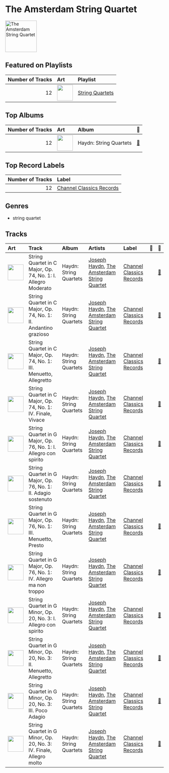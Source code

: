 
# The Amsterdam String Quartet


<img src="https://i.scdn.co/image/ab67616d0000b2737368d9506efe9c2d556d9e98" alt="The Amsterdam String Quartet" width="100" />

## Featured on Playlists
|   Number of Tracks | Art                                                                                                                                                                                                                         | Playlist                                           |
|-------------------:|:----------------------------------------------------------------------------------------------------------------------------------------------------------------------------------------------------------------------------|:---------------------------------------------------|
|                 12 | <img src="https://mosaic.scdn.co/640/ab67616d0000b2731d9ef8e92370053b06f8c9ecab67616d0000b2737368d9506efe9c2d556d9e98ab67616d0000b2737cb0c702a8fd45bfd8358259ab67616d0000b273ff17a9c684ec4757c8c026b0" alt="" width="50" /> | [String Quartets](../playlists/string_quartets.md) |
## Top Albums

|   Number of Tracks | Art                                                                                              | Album                  | 🔗                                                          |
|-------------------:|:-------------------------------------------------------------------------------------------------|:-----------------------|:-----------------------------------------------------------|
|                 12 | <img src="https://i.scdn.co/image/ab67616d0000b2737368d9506efe9c2d556d9e98" alt="" width="50" /> | Haydn: String Quartets | [🔗](https://open.spotify.com/album/1rNGG2I3AKJy9FWqUiitkc) |

## Top Record Labels

|   Number of Tracks | Label                                                             |
|-------------------:|:------------------------------------------------------------------|
|                 12 | [Channel Classics Records](../labels/channel_classics_records.md) |

## Genres

- string quartet

## Tracks

| Art                                                                                              | Track                                                               | Album                  | Artists                                                                                          | Label                                                             | 💚   | 🔗                                                          |
|:-------------------------------------------------------------------------------------------------|:--------------------------------------------------------------------|:-----------------------|:-------------------------------------------------------------------------------------------------|:------------------------------------------------------------------|:----|:-----------------------------------------------------------|
| <img src="https://i.scdn.co/image/ab67616d0000b2737368d9506efe9c2d556d9e98" alt="" width="50" /> | String Quartet in C Major, Op. 74, No. 1: I. Allegro Moderato       | Haydn: String Quartets | [Joseph Haydn](joseph_haydn.md), [The Amsterdam String Quartet](the_amsterdam_string_quartet.md) | [Channel Classics Records](../labels/channel_classics_records.md) |     | [🔗](https://open.spotify.com/track/5Egl36369QjTDpEgcYjSDS) |
| <img src="https://i.scdn.co/image/ab67616d0000b2737368d9506efe9c2d556d9e98" alt="" width="50" /> | String Quartet in C Major, Op. 74, No. 1: II. Andantino grazioso    | Haydn: String Quartets | [Joseph Haydn](joseph_haydn.md), [The Amsterdam String Quartet](the_amsterdam_string_quartet.md) | [Channel Classics Records](../labels/channel_classics_records.md) |     | [🔗](https://open.spotify.com/track/1gWSpDDfAWSiPDb76OxLSa) |
| <img src="https://i.scdn.co/image/ab67616d0000b2737368d9506efe9c2d556d9e98" alt="" width="50" /> | String Quartet in C Major, Op. 74, No. 1: III. Menuetto, Allegretto | Haydn: String Quartets | [Joseph Haydn](joseph_haydn.md), [The Amsterdam String Quartet](the_amsterdam_string_quartet.md) | [Channel Classics Records](../labels/channel_classics_records.md) |     | [🔗](https://open.spotify.com/track/0EspVDVsYSaURv8yiilNxJ) |
| <img src="https://i.scdn.co/image/ab67616d0000b2737368d9506efe9c2d556d9e98" alt="" width="50" /> | String Quartet in C Major, Op. 74, No. 1: IV. Finale, Vivace        | Haydn: String Quartets | [Joseph Haydn](joseph_haydn.md), [The Amsterdam String Quartet](the_amsterdam_string_quartet.md) | [Channel Classics Records](../labels/channel_classics_records.md) |     | [🔗](https://open.spotify.com/track/5Ri7Kzxhy2jW6xt73Z0gFx) |
| <img src="https://i.scdn.co/image/ab67616d0000b2737368d9506efe9c2d556d9e98" alt="" width="50" /> | String Quartet in G Major, Op. 76, No. 1: I. Allegro con spirito    | Haydn: String Quartets | [Joseph Haydn](joseph_haydn.md), [The Amsterdam String Quartet](the_amsterdam_string_quartet.md) | [Channel Classics Records](../labels/channel_classics_records.md) |     | [🔗](https://open.spotify.com/track/68FYdALZRL4d7pafnGyL3C) |
| <img src="https://i.scdn.co/image/ab67616d0000b2737368d9506efe9c2d556d9e98" alt="" width="50" /> | String Quartet in G Major, Op. 76, No. 1: II. Adagio sostenuto      | Haydn: String Quartets | [Joseph Haydn](joseph_haydn.md), [The Amsterdam String Quartet](the_amsterdam_string_quartet.md) | [Channel Classics Records](../labels/channel_classics_records.md) |     | [🔗](https://open.spotify.com/track/1h6YkonaCnwFdUV5QgflvF) |
| <img src="https://i.scdn.co/image/ab67616d0000b2737368d9506efe9c2d556d9e98" alt="" width="50" /> | String Quartet in G Major, Op. 76, No. 1: III. Menuetto, Presto     | Haydn: String Quartets | [Joseph Haydn](joseph_haydn.md), [The Amsterdam String Quartet](the_amsterdam_string_quartet.md) | [Channel Classics Records](../labels/channel_classics_records.md) |     | [🔗](https://open.spotify.com/track/6AAur5TYgKbNMv4MnkyG8b) |
| <img src="https://i.scdn.co/image/ab67616d0000b2737368d9506efe9c2d556d9e98" alt="" width="50" /> | String Quartet in G Major, Op. 76, No. 1: IV. Allegro ma non troppo | Haydn: String Quartets | [Joseph Haydn](joseph_haydn.md), [The Amsterdam String Quartet](the_amsterdam_string_quartet.md) | [Channel Classics Records](../labels/channel_classics_records.md) |     | [🔗](https://open.spotify.com/track/1ry7wBdzduwImFcrHsmkAS) |
| <img src="https://i.scdn.co/image/ab67616d0000b2737368d9506efe9c2d556d9e98" alt="" width="50" /> | String Quartet in G Minor, Op. 20, No. 3: I. Allegro con spirito    | Haydn: String Quartets | [Joseph Haydn](joseph_haydn.md), [The Amsterdam String Quartet](the_amsterdam_string_quartet.md) | [Channel Classics Records](../labels/channel_classics_records.md) |     | [🔗](https://open.spotify.com/track/4Yj05JzIiAV17ExCLpq5tf) |
| <img src="https://i.scdn.co/image/ab67616d0000b2737368d9506efe9c2d556d9e98" alt="" width="50" /> | String Quartet in G Minor, Op. 20, No. 3: II. Menuetto, Allegretto  | Haydn: String Quartets | [Joseph Haydn](joseph_haydn.md), [The Amsterdam String Quartet](the_amsterdam_string_quartet.md) | [Channel Classics Records](../labels/channel_classics_records.md) |     | [🔗](https://open.spotify.com/track/32ACoavut7gU8eXtXcWj9E) |
| <img src="https://i.scdn.co/image/ab67616d0000b2737368d9506efe9c2d556d9e98" alt="" width="50" /> | String Quartet in G Minor, Op. 20, No. 3: III. Poco Adagio          | Haydn: String Quartets | [Joseph Haydn](joseph_haydn.md), [The Amsterdam String Quartet](the_amsterdam_string_quartet.md) | [Channel Classics Records](../labels/channel_classics_records.md) |     | [🔗](https://open.spotify.com/track/4fslTfB5Sk50kC4YfFcor0) |
| <img src="https://i.scdn.co/image/ab67616d0000b2737368d9506efe9c2d556d9e98" alt="" width="50" /> | String Quartet in G Minor, Op. 20, No. 3: IV. Finale, Allegro molto | Haydn: String Quartets | [Joseph Haydn](joseph_haydn.md), [The Amsterdam String Quartet](the_amsterdam_string_quartet.md) | [Channel Classics Records](../labels/channel_classics_records.md) |     | [🔗](https://open.spotify.com/track/7KR0NMt4Y4EsGIL168lRFb) |